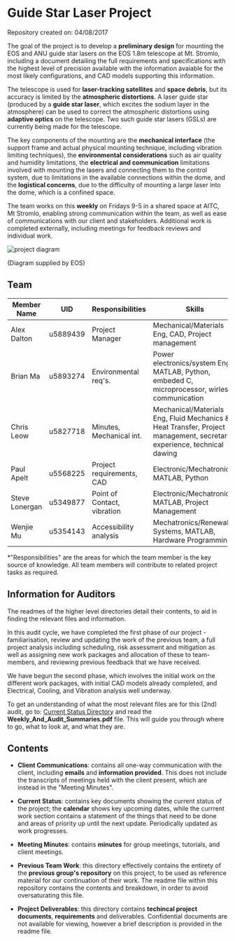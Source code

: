 # Guide Star Laser Project

Repository created on: 04/08/2017

The goal of the project is to develop a **preliminary design** for mounting the EOS and ANU guide star lasers on the EOS 1.8m telescope at Mt. Stromlo, including a document detailing the full requirements and specifications with the highest level of precision available 
with the information avaiable for the most likely configurations, and CAD models supporting this information.

The telescope is used for **laser-tracking satellites** and **space debris**, but its accuracy is limited by the **atmospheric distortions**. A laser guide star (produced by a **guide star laser**, which excites the sodium layer in the atmosphere)
can be used to correct the atmospheric distortions using **adaptive optics** on the telescope. Two such guide star lasers (GSLs) are currently being made for the telescope.

The key components of the mounting are the **mechanical interface** (the support frame and actual physical mounting technique, including vibration limiting techniques), the **environmental
considerations** such as air quality and humidity limitations, the **electrical and communication** limitations involved with mounting the lasers and connecting them to the control system,
due to limitations in the available connections within the dome, and the **logistical concerns**, due to the difficulty of mounting a large laser into the dome, which is a confined space. 

The team works on this **weekly** on Fridays 9-5 in a shared space at AITC, Mt Stromlo, enabling strong communication within the team, as well as ease of communications with our client and stakeholders. 
Additional work is completed externally, including meetings for feedback reviews and individual work.

![project diagram](http://i.imgur.com/0ppTVj8.png)

(Diagram supplied by EOS)

## Team

| Member Name  	|   UID    | Responsibilities          | Skills                               	|
|--------------	|--------------------------	|--------------------------------------	|--------------------|
| Alex Dalton  	|  u5889439      | Project Manager           |Mechanical/Materials Eng, CAD, Project management
| Brian Ma  	|  u5893274     | Environmental req's.      |Power electronics/system Eng, MATLAB, Python, embeded C, microprocessor, wirless communication               |
| Chris Leow  	|  u5827718     | Minutes, Mechanical int. |Mechanical/Materials Eng, Fluid Mechanics & Heat Transfer, Project management, secretary experience, technical dawing|
| Paul Apelt  	|  u5568225      | Project requirements, CAD      |Electronic/Mechatronic, MATLAB, Python |
| Steve Lonergan|  u5349877     | Point of Contact, vibration|Electronic/Mechatronic, MATLAB, Project Management|
| Wenjie Mu  	|  u5354143     | Accessibility analysis |Mechatronics/Renewable Systems, MATLAB, Hardware Programming                                       |
*"Responsibilities" are the areas for which the team member is the key source of knowledge.
All team members will contribute to related project tasks as required.

## Information for Auditors

The readmes of the higher level directories detail their contents, to aid in finding the relevant files and information. 

In this audit cycle, we have completed the first phase of our project - familiarisation, review and updating the work of the previous team, 
a full project analysis including scheduling, risk assessment and mitigation as well as assigning new work packages and allocation of these to team-members, and 
reviewing previous feedback that we have received.

We have begun the second phase, which involves the initial work on the different work packages, with initial CAD models already completed, and Electrical, Cooling, and Vibration 
analysis well underway.

To get an understanding of what the most relevant files are for this (2nd) audit, go to:
[Current Status Directory](https://gitlab.cecs.anu.edu.au/u5568225/GuidestarLaser/tree/master/Current_Status) 
and read the **Weekly_And_Audit_Summaries.pdf** file.  This will guide you through where to go, what to look at, and what they are.


## Contents

* **Client Communications**: contains all one-way communication with the client, 
including **emails** and **information provided**. This does not include the transcripts
of meetings held with the client present, which are instead in the 
"Meeting Minutes".

* **Current Status**: contains key documents showing the current status of the
project; the **calendar** shows key upcoming dates, while the currrent work 
section contains a statement of the things that need to be done and areas of
priority up until the next update. Periodically updated as work progresses.
	
* **Meeting Minutes**: contains **minutes** for group meetings,
tutorials, and client meetings.

* **Previous Team Work**: this directory effectively contains the entirety of the
**previous group's repository** on this project, to be used as reference material
for our continuation of their work. The readme file within this repository
contains the contents and breakdown, in order to avoid oversaturating this file.

* **Project Deliverables**: this directory contains **techincal project documents**, **requirements** and
deliverables. Confidential documents are not available for viewing, however
a brief description is provided in the readme file. 
